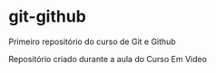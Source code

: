 # git-github
Primeiro repositório do curso de Git e Github

Repositório criado durante a aula do Curso Em Video